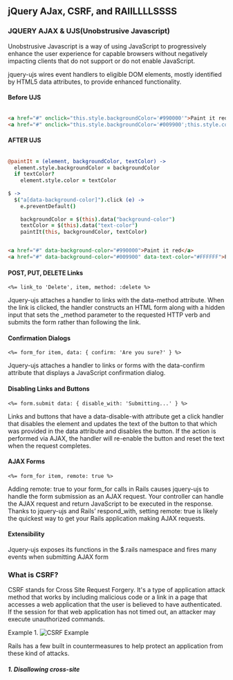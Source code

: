 ## jQuery AJax, CSRF, and RAIILLLLSSSS


### JQUERY AJAX & UJS(Unobstrusive Javascript)

Unobstrusive Javascript is a way of using JavaScript to progressively enhance the user experience for capable browsers without negatively impacting clients that do not support or do not enable JavaScript.

jquery-ujs wires event handlers to eligible DOM elements, mostly identified by HTML5 data attributes, to provide enhanced functionality. 

#### Before UJS
```html

<a href="#" onclick="this.style.backgroundColor='#990000'">Paint it red</a>
<a href="#" onclick="this.style.backgroundColor='#009900';this.style.color='#FFFFFF';">Paint it green</a>

```

#### AFTER UJS
```CoffeeScript
  
@paintIt = (element, backgroundColor, textColor) ->
  element.style.backgroundColor = backgroundColor
  if textColor?
    element.style.color = textColor
 
$ ->
  $("a[data-background-color]").click (e) ->
    e.preventDefault()
 
    backgroundColor = $(this).data("background-color")
    textColor = $(this).data("text-color")
    paintIt(this, backgroundColor, textColor)
```
```html

<a href="#" data-background-color="#990000">Paint it red</a>
<a href="#" data-background-color="#009900" data-text-color="#FFFFFF">Paint it green</a>

```

#### POST, PUT, DELETE Links

```
<%= link_to 'Delete', item, method: :delete %>
```

Jquery-ujs attaches a handler to links with the data-method attribute. When the link is clicked, the handler constructs an HTML form along with a hidden input that sets the _method parameter to the requested HTTP verb and submits the form rather than following the link.


#### Confirmation Dialogs

```
<%= form_for item, data: { confirm: 'Are you sure?' } %>
```

Jquery-ujs attaches a handler to links or forms with the data-confirm attribute that displays a JavaScript confirmation dialog.

#### Disabling Links and Buttons

```
<%= form.submit data: { disable_with: 'Submitting...' } %>
```

Links and buttons that have a data-disable-with attribute get a click handler that disables the element and updates the text of the button to that which was provided in the data attribute and disables the button. If the action is performed via AJAX, the handler will re-enable the button and reset the text when the request completes.

#### AJAX Forms

```
<%= form_for item, remote: true %>
```

Adding remote: true to your form_for calls in Rails causes jquery-ujs to handle the form submission as an AJAX request. Your controller can handle the AJAX request and return JavaScript to be executed in the response. Thanks to jquery-ujs and Rails’ respond_with, setting remote: true is likely the quickest way to get your Rails application making AJAX requests.


#### Extensibility

Jquery-ujs exposes its functions in the $.rails namespace and fires many events when submitting AJAX form


### What is CSRF?

CSRF stands for Cross Site Request Forgery. It's a type of application attack method that works by including malicious code or a link in a page that accesses a web application that the user is believed to have authenticated. If the session for that web application has not timed out, an attacker may execute unauthorized commands.

Example 1.
![CSRF Example](http://guides.rubyonrails.org/images/csrf.png)



Rails has a few built in countermeasures to help protect an application from these kind of attacks.

##### 1. Disallowing cross-site <script> tags
```html

<a href="http://www.harmless.com/" onclick="
  var f = document.createElement('form');
  f.style.display = 'none';
  this.parentNode.appendChild(f);
  f.method = 'POST';
  f.action = 'http://www.example.com/account/destroy';
  f.submit();
  return false;">To the harmless survey</a>

```

###### 2. Required Security Token for HTTP Protocol Requests

```ruby

class ApplicationController < ActionController::Base
  protect_from_forgery with: :exception
end

class SomeClass < ApplicationController
end
```

This helper method automatically include a security token in all forms and Ajax requests generated by Rails. If the security token doesn't match what was expected, an exception will be thrown.

By default, Rails includes an unobtrusive scripting adapter, which adds a header called X-CSRF-Token with the security token on every non-GET Ajax call. Without this header, non-GET Ajax requests won't be accepted by Rails.

When using another library to make Ajax calls, it is necessary to add the security token as a default header for Ajax calls in your library. To get the token, use <%= csrf_meta_tags %> in your application create this tag: <meta name='csrf-token' content='THE-TOKEN'>.

In collaboration with <%= csrf_meta_tags %> in your application layout HEAD, jquery-ujs augments this protection by adding the CSRF token to a header on outgoing AJAX requests.
Jquery-ujs also updates the CSRF token on all non-AJAX forms on page load, which may be out-of-date if the form was rendered from a fragment cache

**Note that cross-site scripting (XSS) vulnerabilities bypass all CSRF protections. XSS gives the attacker access to all elements on a page, so they can read the CSRF security token from a form or directly submit the form**


source: http://guides.rubyonrails.org/security.html#cross-site-request-forgery-csrf     
source: https://robots.thoughtbot.com/a-tour-of-rails-jquery-ujs

## :100: :100: :100: :100: :100: :100: :100: :100: :100:

